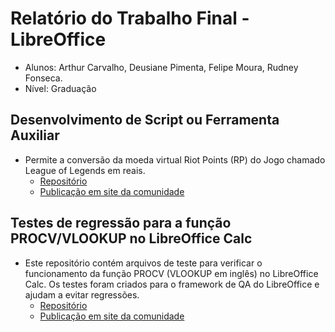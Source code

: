# Relatório do Trabalho Final - LibreOffice
- Alunos: Arthur Carvalho, Deusiane Pimenta, Felipe Moura, Rudney Fonseca.
- Nível: Graduação

## Desenvolvimento de Script ou Ferramenta Auxiliar
- Permite a conversão da moeda virtual Riot Points (RP) do Jogo chamado League of Legends em reais. 
	- [Repositório](https://github.com/rudneyggf/contribuicao_libreoffice)
	- [Publicação em site da comunidade](https://extensions.libreoffice.org/en/extensions/show/99411)


## Testes de regressão para a função PROCV/VLOOKUP no LibreOffice Calc
- Este repositório contém arquivos de teste para verificar o funcionamento da função PROCV (VLOOKUP em inglês) no LibreOffice Calc. Os testes foram criados para o framework de QA do LibreOffice e ajudam a evitar regressões.
	- [Repositório](https://github.com/lipefemoura/testes-vlookup-libreoffice-calc.git)
	- [Publicação em site da comunidade](https://gerrit.libreoffice.org/c/core/+/186866)

